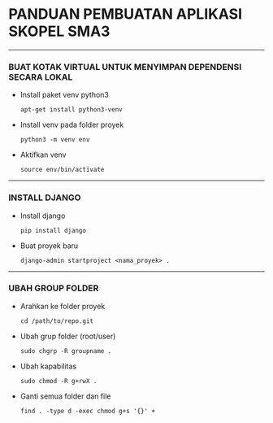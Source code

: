 #  PANDUAN PEMBUATAN APLIKASI SKOPEL SMA3
---
### BUAT KOTAK VIRTUAL UNTUK MENYIMPAN DEPENDENSI SECARA LOKAL
* Install paket venv python3
    ```
    apt-get install python3-venv
    ```
* Install venv pada folder proyek
    ```
    python3 -m venv env
    ```
* Aktifkan venv
    ```
    source env/bin/activate
    ```
---
### INSTALL DJANGO
* Install django
    ```
    pip install django
    ```
* Buat proyek baru
    ```
    django-admin startproject <nama_proyek> .
    ```
---
### UBAH GROUP FOLDER 
* Arahkan ke folder proyek
    ```
    cd /path/to/repo.git
    ```
* Ubah grup folder (root/user) 
    ```
    sudo chgrp -R groupname .
    ```
* Ubah kapabilitas
    ```
    sudo chmod -R g+rwX .
    ```
* Ganti semua folder dan file
    ```
    find . -type d -exec chmod g+s '{}' +
    ```
